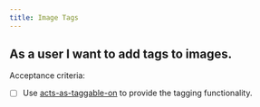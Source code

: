 ```yaml
---
title: Image Tags
---
```


## As a user I want to add tags to images.

Acceptance criteria:
- [ ] Use [acts-as-taggable-on](https://github.com/mbleigh/acts-as-taggable-on)
  to provide the tagging functionality.
